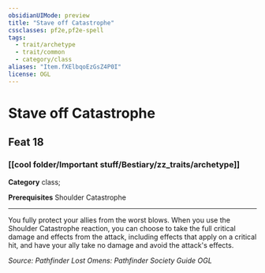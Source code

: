 ```yaml
---
obsidianUIMode: preview
title: "Stave off Catastrophe"
cssclasses: pf2e,pf2e-spell
tags:
  - trait/archetype
  - trait/common
  - category/class
aliases: "Item.fXElbqoEzGsZ4P0I"
license: OGL
---
```

# Stave off Catastrophe
## Feat 18
### [[cool folder/Important stuff/Bestiary/zz_traits/archetype]]

**Category** class; 



**Prerequisites** Shoulder Catastrophe
* * *
You fully protect your allies from the worst blows. When you use the Shoulder Catastrophe reaction, you can choose to take the full critical damage and effects from the attack, including effects that apply on a critical hit, and have your ally take no damage and avoid the attack's effects.

*Source: Pathfinder Lost Omens: Pathfinder Society Guide*
*OGL*
